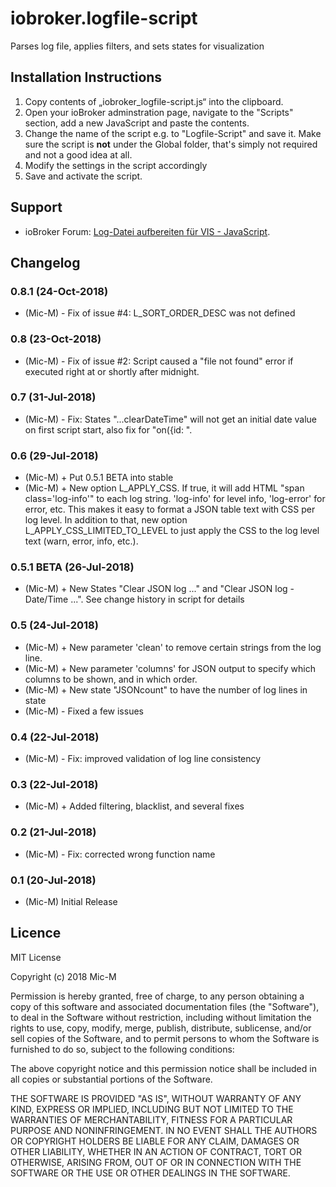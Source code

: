 # iobroker.logfile-script
Parses log file, applies filters, and sets states for visualization

## Installation Instructions
1. Copy contents of „iobroker_logfile-script.js“ into the clipboard.
2. Open your ioBroker adminstration page, navigate to the "Scripts" section, add a new JavaScript and paste the contents.
3. Change the name of the script e.g. to "Logfile-Script" and save it. Make sure the script is **not** under the Global folder, that's simply not required and not a good idea at all.
4. Modify the settings in the script accordingly
5. Save and activate the script.

## Support
* ioBroker Forum: [Log-Datei aufbereiten für VIS - JavaScript](https://forum.iobroker.net/viewtopic.php?f=21&t=15514).

## Changelog

### 0.8.1 (24-Oct-2018)
* (Mic-M) - Fix of issue #4: L_SORT_ORDER_DESC was not defined

### 0.8 (23-Oct-2018)
* (Mic-M) - Fix of issue #2: Script caused a "file not found" error if executed right at or shortly after midnight.

### 0.7 (31-Jul-2018)
* (Mic-M) - Fix: States "...clearDateTime" will not get an initial date value on first script start, also fix for "on({id: ".

### 0.6 (29-Jul-2018)
* (Mic-M) + Put 0.5.1 BETA into stable
* (Mic-M) + New option L_APPLY_CSS. If true, it will add HTML "span class='log-info'" to each log string. 'log-info' for level info, 'log-error' for error, etc. This makes it easy to format a JSON table text with CSS per log level. In addition to that, new option L_APPLY_CSS_LIMITED_TO_LEVEL to just apply the CSS to the log level text (warn, error, info, etc.).

### 0.5.1 BETA (26-Jul-2018)
* (Mic-M) + New States "Clear JSON log ..." and "Clear JSON log - Date/Time ...". See change history in script for details

### 0.5 (24-Jul-2018)
* (Mic-M) + New parameter 'clean' to remove certain strings from the log line.
* (Mic-M) + New parameter 'columns' for JSON output to specify which columns to be shown, and in which order.
* (Mic-M) + New state "JSONcount" to have the number of log lines in state
* (Mic-M) - Fixed a few issues

### 0.4 (22-Jul-2018)
* (Mic-M) - Fix: improved validation of log line consistency


### 0.3 (22-Jul-2018)
* (Mic-M) + Added filtering, blacklist, and several fixes

### 0.2 (21-Jul-2018)
* (Mic-M) - Fix: corrected wrong function name

### 0.1 (20-Jul-2018)
* (Mic-M) Initial Release

## Licence

MIT License

Copyright (c) 2018 Mic-M

Permission is hereby granted, free of charge, to any person obtaining a copy
of this software and associated documentation files (the "Software"), to deal
in the Software without restriction, including without limitation the rights
to use, copy, modify, merge, publish, distribute, sublicense, and/or sell
copies of the Software, and to permit persons to whom the Software is
furnished to do so, subject to the following conditions:

The above copyright notice and this permission notice shall be included in all
copies or substantial portions of the Software.

THE SOFTWARE IS PROVIDED "AS IS", WITHOUT WARRANTY OF ANY KIND, EXPRESS OR
IMPLIED, INCLUDING BUT NOT LIMITED TO THE WARRANTIES OF MERCHANTABILITY,
FITNESS FOR A PARTICULAR PURPOSE AND NONINFRINGEMENT. IN NO EVENT SHALL THE
AUTHORS OR COPYRIGHT HOLDERS BE LIABLE FOR ANY CLAIM, DAMAGES OR OTHER
LIABILITY, WHETHER IN AN ACTION OF CONTRACT, TORT OR OTHERWISE, ARISING FROM,
OUT OF OR IN CONNECTION WITH THE SOFTWARE OR THE USE OR OTHER DEALINGS IN THE
SOFTWARE.

